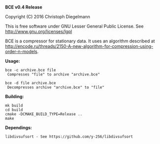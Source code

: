 **BCE v0.4 Release**

Copyright (C) 2016  Christoph Diegelmann

This is free software under GNU Lesser General Public License. See <http://www.gnu.org/licenses/lgpl>

BCE is a compressor for stationary data. It uses an algorithm described at http://encode.ru/threads/2150-A-new-algorithm-for-compression-using-order-n-models.

**Usage:**

    bce -c archive.bce file
     Compresses "file" to archive "archive.bce"

    bce -d file archive.bce
     Decompresses archive "archive.bce" to "file"

**Building:**

    mk build
    cd build
    cmake -DCMAKE_BUILD_TYPE=Release ..
    make

**Dependings:**

    libdivsufsort - See https://github.com/y-256/libdivsufsort
